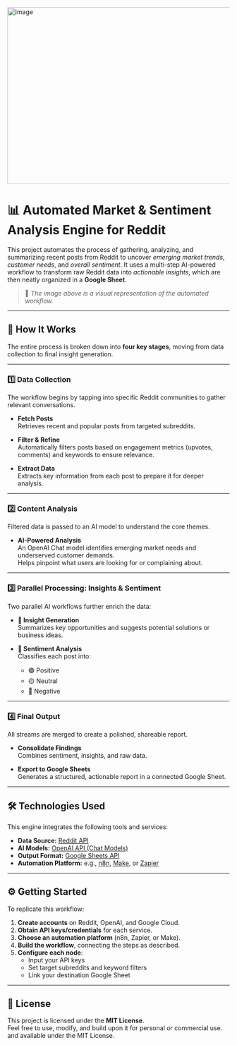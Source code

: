 <img width="758" height="401" alt="image" src="https://github.com/user-attachments/assets/a2047306-bf2f-4d71-af00-af742b137ae0" />


# 📊 Automated Market & Sentiment Analysis Engine for Reddit

This project automates the process of gathering, analyzing, and summarizing recent posts from Reddit to uncover *emerging market trends*, *customer needs*, and *overall sentiment*. It uses a multi-step AI-powered workflow to transform raw Reddit data into *actionable insights*, which are then neatly organized in a **Google Sheet**.

> 📌 *The image above is a visual representation of the automated workflow.*

---

## 🚀 How It Works

The entire process is broken down into **four key stages**, moving from data collection to final insight generation.

---

### 1️⃣ Data Collection

The workflow begins by tapping into specific Reddit communities to gather relevant conversations.

* **Fetch Posts**  
  Retrieves recent and popular posts from targeted subreddits.

* **Filter & Refine**  
  Automatically filters posts based on engagement metrics (upvotes, comments) and keywords to ensure relevance.

* **Extract Data**  
  Extracts key information from each post to prepare it for deeper analysis.

---

### 2️⃣ Content Analysis

Filtered data is passed to an AI model to understand the core themes.

* **AI-Powered Analysis**  
  An OpenAI Chat model identifies emerging market needs and underserved customer demands.  
  Helps pinpoint what users are looking for or complaining about.

---

### 3️⃣ Parallel Processing: Insights & Sentiment

Two parallel AI workflows further enrich the data:

* **🧠 Insight Generation**  
  Summarizes key opportunities and suggests potential solutions or business ideas.

* **💬 Sentiment Analysis**  
  Classifies each post into:  
  * 🟢 Positive  
  * 🟡 Neutral  
  * 🔴 Negative

---

### 4️⃣ Final Output

All streams are merged to create a polished, shareable report.

* **Consolidate Findings**  
  Combines sentiment, insights, and raw data.

* **Export to Google Sheets**  
  Generates a structured, actionable report in a connected Google Sheet.

---

## 🛠️ Technologies Used

This engine integrates the following tools and services:

* **Data Source:** [Reddit API](https://www.reddit.com/dev/api/)
* **AI Models:** [OpenAI API (Chat Models)](https://platform.openai.com/)
* **Output Format:** [Google Sheets API](https://developers.google.com/sheets/api)
* **Automation Platform:** e.g., [n8n](https://n8n.io), [Make](https://www.make.com/), or [Zapier](https://zapier.com)

---

## ⚙️ Getting Started

To replicate this workflow:

1. **Create accounts** on Reddit, OpenAI, and Google Cloud.
2. **Obtain API keys/credentials** for each service.
3. **Choose an automation platform** (n8n, Zapier, or Make).
4. **Build the workflow**, connecting the steps as described.
5. **Configure each node**:
   * Input your API keys
   * Set target subreddits and keyword filters
   * Link your destination Google Sheet

---

## 📄 License

This project is licensed under the **MIT License**.  
Feel free to use, modify, and build upon it for personal or commercial use.
and available under the MIT License.
